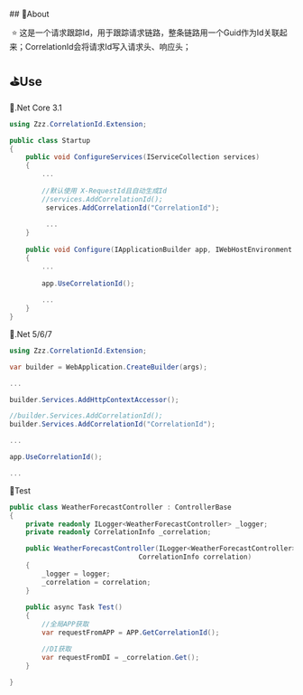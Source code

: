 ﻿﻿## :newspaper:About

​	:star: 这是一个请求跟踪Id，用于跟踪请求链路，整条链路用一个Guid作为Id关联起来；CorrelationId会将请求Id写入请求头、响应头；



## :golf:Use

:flags:.Net Core 3.1

```c#
using Zzz.CorrelationId.Extension;

public class Startup
{
	public void ConfigureServices(IServiceCollection services)
	{
		...
		
		//默认使用 X-RequestId且自动生成Id
		//services.AddCorrelationId();
         services.AddCorrelationId("CorrelationId");
         
         ...
  	}
    
    public void Configure(IApplicationBuilder app, IWebHostEnvironment env)
    {
        ...
           
    	app.UseCorrelationId();    
            
    	...
    }
}
```



:flags:.Net 5/6/7

```C#
using Zzz.CorrelationId.Extension;

var builder = WebApplication.CreateBuilder(args);

...

builder.Services.AddHttpContextAccessor();

//builder.Services.AddCorrelationId();
builder.Services.AddCorrelationId("CorrelationId");

...

app.UseCorrelationId();

...
```



:flags:Test

```C#
public class WeatherForecastController : ControllerBase
{
	private readonly ILogger<WeatherForecastController> _logger;
	private readonly CorrelationInfo _correlation;

	public WeatherForecastController(ILogger<WeatherForecastController> logger, 
								CorrelationInfo correlation)
   	{
		_logger = logger;
		_correlation = correlation;
  	}
    
    public async Task Test()
	{
        //全局APP获取
        var requestFromAPP = APP.GetCorrelationId();

        //DI获取
        var requestFromDI = _correlation.Get();
	}

}

```









